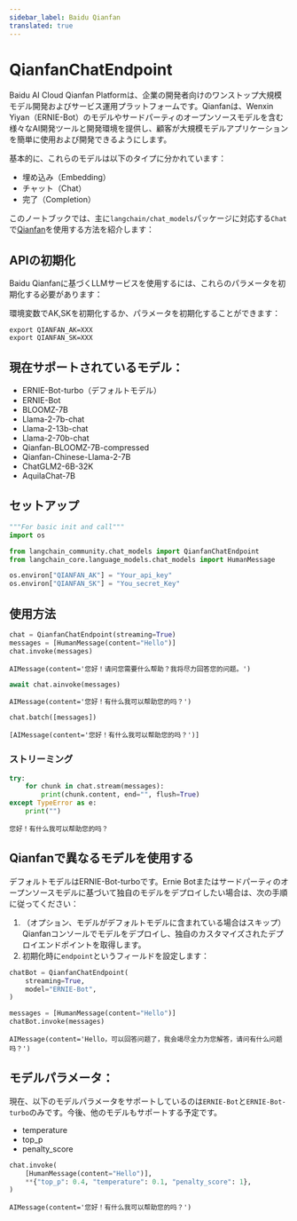 ```yaml
---
sidebar_label: Baidu Qianfan
translated: true
---
```


# QianfanChatEndpoint

Baidu AI Cloud Qianfan Platformは、企業の開発者向けのワンストップ大規模モデル開発およびサービス運用プラットフォームです。Qianfanは、Wenxin Yiyan（ERNIE-Bot）のモデルやサードパーティのオープンソースモデルを含む様々なAI開発ツールと開発環境を提供し、顧客が大規模モデルアプリケーションを簡単に使用および開発できるようにします。

基本的に、これらのモデルは以下のタイプに分かれています：

- 埋め込み（Embedding）
- チャット（Chat）
- 完了（Completion）

このノートブックでは、主に`langchain/chat_models`パッケージに対応する`Chat`で[Qianfan](https://cloud.baidu.com/doc/WENXINWORKSHOP/index.html)を使用する方法を紹介します：

## APIの初期化

Baidu Qianfanに基づくLLMサービスを使用するには、これらのパラメータを初期化する必要があります：

環境変数でAK,SKを初期化するか、パラメータを初期化することができます：

```base
export QIANFAN_AK=XXX
export QIANFAN_SK=XXX
```

## 現在サポートされているモデル：

- ERNIE-Bot-turbo（デフォルトモデル）
- ERNIE-Bot
- BLOOMZ-7B
- Llama-2-7b-chat
- Llama-2-13b-chat
- Llama-2-70b-chat
- Qianfan-BLOOMZ-7B-compressed
- Qianfan-Chinese-Llama-2-7B
- ChatGLM2-6B-32K
- AquilaChat-7B

## セットアップ

```python
"""For basic init and call"""
import os

from langchain_community.chat_models import QianfanChatEndpoint
from langchain_core.language_models.chat_models import HumanMessage

os.environ["QIANFAN_AK"] = "Your_api_key"
os.environ["QIANFAN_SK"] = "You_secret_Key"
```

## 使用方法

```python
chat = QianfanChatEndpoint(streaming=True)
messages = [HumanMessage(content="Hello")]
chat.invoke(messages)
```

```output
AIMessage(content='您好！请问您需要什么帮助？我将尽力回答您的问题。')
```

```python
await chat.ainvoke(messages)
```

```output
AIMessage(content='您好！有什么我可以帮助您的吗？')
```

```python
chat.batch([messages])
```

```output
[AIMessage(content='您好！有什么我可以帮助您的吗？')]
```

### ストリーミング

```python
try:
    for chunk in chat.stream(messages):
        print(chunk.content, end="", flush=True)
except TypeError as e:
    print("")
```

```output
您好！有什么我可以帮助您的吗？
```

## Qianfanで異なるモデルを使用する

デフォルトモデルはERNIE-Bot-turboです。Ernie Botまたはサードパーティのオープンソースモデルに基づいて独自のモデルをデプロイしたい場合は、次の手順に従ってください：

1. （オプション、モデルがデフォルトモデルに含まれている場合はスキップ）Qianfanコンソールでモデルをデプロイし、独自のカスタマイズされたデプロイエンドポイントを取得します。
2. 初期化時に`endpoint`というフィールドを設定します：

```python
chatBot = QianfanChatEndpoint(
    streaming=True,
    model="ERNIE-Bot",
)

messages = [HumanMessage(content="Hello")]
chatBot.invoke(messages)
```

```output
AIMessage(content='Hello，可以回答问题了，我会竭尽全力为您解答，请问有什么问题吗？')
```

## モデルパラメータ：

現在、以下のモデルパラメータをサポートしているのは`ERNIE-Bot`と`ERNIE-Bot-turbo`のみです。今後、他のモデルもサポートする予定です。

- temperature
- top_p
- penalty_score

```python
chat.invoke(
    [HumanMessage(content="Hello")],
    **{"top_p": 0.4, "temperature": 0.1, "penalty_score": 1},
)
```

```output
AIMessage(content='您好！有什么我可以帮助您的吗？')
```
